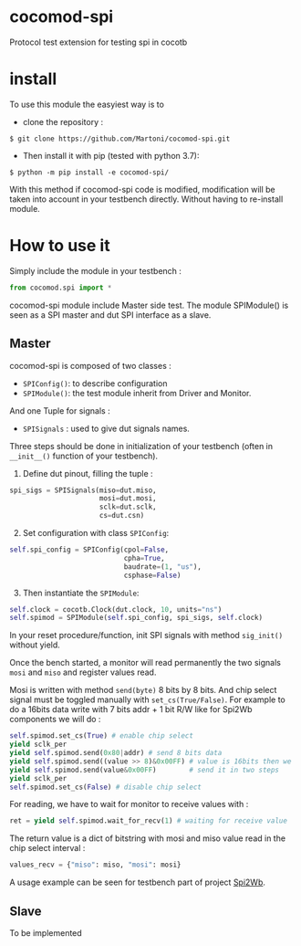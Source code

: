 # cocomod-spi
Protocol test extension for testing spi in cocotb


# install

To use this module the easyiest way is to

* clone the repository :
```shell
$ git clone https://github.com/Martoni/cocomod-spi.git
```

* Then install it with pip (tested with python 3.7):
```shell
$ python -m pip install -e cocomod-spi/
```

With this method if cocomod-spi code is modified, modification will be taken
into account in your testbench directly. Without having to re-install module.

# How to use it

Simply include the module in your testbench :

```python
from cocomod.spi import *
```

cocomod-spi module include Master side test. The module SPIModule() is seen as a
SPI master and dut SPI interface as a slave.

## Master

cocomod-spi is composed of two classes :
* `SPIConfig()`: to describe configuration
* `SPIModule()`: the test module inherit from Driver and Monitor.

And one Tuple for signals :
* `SPISignals` : used to give dut signals names.

Three steps should be done in initialization of your testbench (often in
`__init__()` function of your testbench).

1. Define dut pinout, filling the tuple :
```python
spi_sigs = SPISignals(miso=dut.miso,
                      mosi=dut.mosi,
                      sclk=dut.sclk,
                      cs=dut.csn)
```
2. Set configuration with class `SPIConfig`:
```python
self.spi_config = SPIConfig(cpol=False,
                            cpha=True,
                            baudrate=(1, "us"),
                            csphase=False)
```
3. Then instantiate the `SPIModule`:
```python
self.clock = cocotb.Clock(dut.clock, 10, units="ns")
self.spimod = SPIModule(self.spi_config, spi_sigs, self.clock)
```

In your reset procedure/function, init SPI signals with method
`sig_init()` without yield.

Once the bench started, a monitor will read permanently the two signals `mosi`
and `miso` and register values read.

Mosi is written with method `send(byte)` 8 bits by 8 bits. And chip select signal
must be toggled manually with `set_cs(True/False)`. For example to do a 16bits
data write with 7 bits addr + 1 bit R/W like for Spi2Wb components we will do :
```python
self.spimod.set_cs(True) # enable chip select
yield sclk_per
yield self.spimod.send(0x80|addr) # send 8 bits data 
yield self.spimod.send((value >> 8)&0x00FF) # value is 16bits then we
yield self.spimod.send(value&0x00FF)        # send it in two steps
yield sclk_per
self.spimod.set_cs(False) # disable chip select
```

For reading, we have to wait for monitor to receive values with :
```python
ret = yield self.spimod.wait_for_recv(1) # waiting for receive value
```

The return value is a dict of bitstring with mosi and miso value read in the
chip select interval :
```python
values_recv = {"miso": miso, "mosi": mosi}
```

A usage example can be seen for testbench part of project [Spi2Wb](https://github.com/Martoni/spi2wb/blob/master/cocotb/test_Spi2Wb.py).

## Slave

To be implemented
